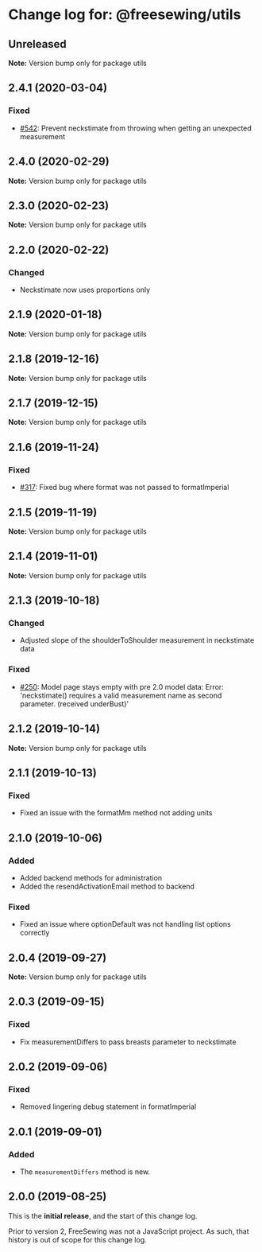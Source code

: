 # Change log for: @freesewing/utils


## Unreleased

**Note:** Version bump only for package utils


## 2.4.1 (2020-03-04)

### Fixed

 - [#542](https://github.com/freesewing/freesewing.org/issues/542): Prevent neckstimate from throwing when getting an unexpected measurement 
## 2.4.0 (2020-02-29)

**Note:** Version bump only for package utils


## 2.3.0 (2020-02-23)

**Note:** Version bump only for package utils


## 2.2.0 (2020-02-22)

### Changed

 - Neckstimate now uses proportions only
## 2.1.9 (2020-01-18)

**Note:** Version bump only for package utils


## 2.1.8 (2019-12-16)

**Note:** Version bump only for package utils


## 2.1.7 (2019-12-15)

**Note:** Version bump only for package utils


## 2.1.6 (2019-11-24)

### Fixed

 - [#317](https://github.com/freesewing/freesewing.org/issues/317): Fixed bug where format was not passed to formatImperial
## 2.1.5 (2019-11-19)

**Note:** Version bump only for package utils


## 2.1.4 (2019-11-01)

**Note:** Version bump only for package utils


## 2.1.3 (2019-10-18)

### Changed

 - Adjusted slope of the shoulderToShoulder measurement in neckstimate data

### Fixed

 - [#250](https://github.com/freesewing/freesewing.org/issues/250): Model page stays empty with pre 2.0 model data: Error: 'neckstimate() requires a valid measurement name as second parameter. (received underBust)'
## 2.1.2 (2019-10-14)

**Note:** Version bump only for package utils


## 2.1.1 (2019-10-13)

### Fixed

 - Fixed an issue with the formatMm method not adding units
## 2.1.0 (2019-10-06)

### Added

 - Added backend methods for administration
 - Added the resendActivationEmail method to backend

### Fixed

 - Fixed an issue where optionDefault was not handling list options correctly
## 2.0.4 (2019-09-27)

**Note:** Version bump only for package utils


## 2.0.3 (2019-09-15)

### Fixed

 - Fix measurementDiffers to pass breasts parameter to neckstimate
## 2.0.2 (2019-09-06)

### Fixed

 - Removed lingering debug statement in formatImperial
## 2.0.1 (2019-09-01)

### Added

 - The `measurementDiffers` method is new.


## 2.0.0 (2019-08-25)

This is the **initial release**, and the start of this change log.

Prior to version 2, FreeSewing was not a JavaScript project.
As such, that history is out of scope for this change log.
